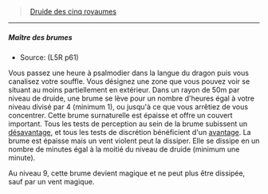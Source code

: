 ﻿---
!Generic
Id: l5r_druid_hd.md#maître-des-brumes
ParentLink: l5r_druid_hd.md#druide-des-cinq-royaumes
Name: Maître des brumes
ParentName: Druide des cinq royaumes
NameLevel: 5
Source: (L5R p61)
Attributes: {}
---
> [Druide des cinq royaumes](hd_l5r_druid.md)

---

##### Maître des brumes

- Source: (L5R p61)

Vous passez une heure à psalmodier dans la langue du dragon puis vous canalisez votre souffle. Vous désignez une zone que vous pouvez voir se situant au moins partiellement en extérieur. Dans un rayon de 50m par niveau de druide, une brume se lève pour un nombre d'heures égal à votre niveau divisé par 4 (minimum 1), ou jusqu'à ce que vous arrêtiez de vous concentrer. Cette brume surnaturelle est épaisse et offre un couvert important. Tous les tests de perception au sein de la brume subissent un [désavantage](#désavantage), et tous les tests de discrétion bénéficient d'un [avantage](#avantage). La brume est épaisse mais un vent violent peut la dissiper. Elle se dissipe en un nombre de minutes égal à la moitié du niveau de druide (minimum une minute).

Au niveau 9, cette brume devient magique et ne peut plus être dissipée, sauf par un vent magique.

